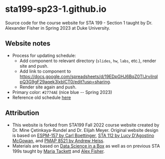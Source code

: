 # sta199-sp23-1.github.io

Source code for the course website for STA 199 - Section 1 taught by Dr. Alexander Fisher in Spring 2023 at Duke University.

## Website notes

-   Process for updating schedule:
    -   Add component to relevant directory (`slides`, `hw`, `labs`, etc.), render site and push.
    -   Add link to component to <https://docs.google.com/spreadsheets/d/19EDpGHJ6BqZ0TIJrviIrqlpQ3G9gF29aqek3lxblCT0/edit?usp=sharing>.
    -   Render site again and push.
-   Primary color: `#2774AE` (nice blue -- Spring 2023)
- Reference old schedule [here](https://docs.google.com/spreadsheets/d/1GCwNNWDK0yJPBraWtfZ-tmtXJsgvkLhYTCVtk6c_6js/edit?usp=sharing)

## Attribution

-   This website is forked from STA199 Fall 2022 course website created by Dr. Mine Çetinkaya-Rundel and Dr. Elijah Meyer. Original website design is based on [ESPM-157 by Carl Boettinger](https://espm-157.carlboettiger.info/), [STA 112 by Lucy D'Agostino McGowan](https://sta-112-f22.github.io/website/), and [PMAP 8521 by Andrew Heiss](https://evalf22.classes.andrewheiss.com/). 
-   Materials are based on [Data Science in a Box](https://datasciencebox.org/) as well as on previous STA 199s taught by [Maria Tackett](https://maria-tackett.netlify.app/) and [Alex Fisher](https://stat.duke.edu/alexander-fisher).
